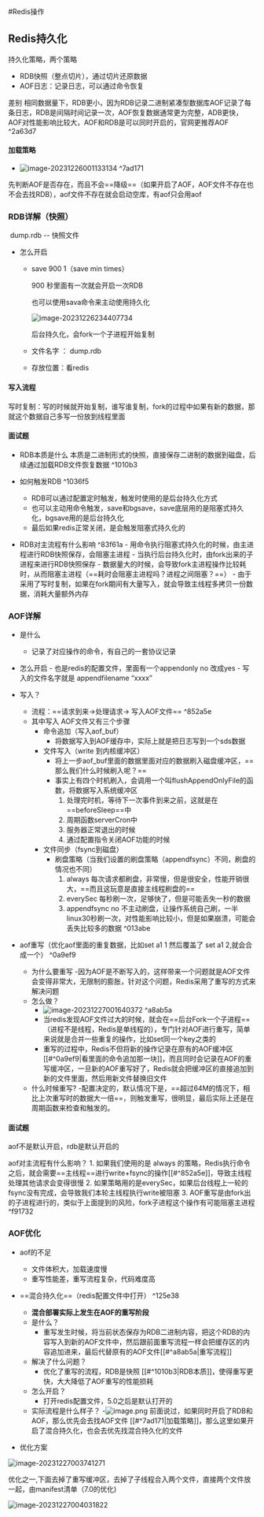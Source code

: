 #Redis操作 
## Redis持久化

持久化策略，两个策略

- RDB快照（整点切片），通过切片还原数据
- AOF日志：记录日志，可以通过命令恢复

差别
	​相同数据量下，RDB更小，因为RDB记录二进制紧凑型数据库
	​AOF记录了每条日志，RDB是间隔时间记录一次，AOF恢复数据通常更为完整，ADB更快，
	AOF对性能影响比较大，AOF和RDB是可以同时开启的，官网更推荐AOF ^2a63d7



#### 加载策略
- ![image-20231226001133134](D:\\study\img\image-20231226001133134.png)
^7ad171


先判断AOF是否存在，而且不会==降级==（如果开启了AOF，AOF文件不存在也不会去找RDB），aof文件不存在就会启动空库，有aof只会用aof

### RDB详解（快照）

​	dump.rdb -- 快照文件



- 怎么开启

  - save 900 1（save min times）

    900 秒里面有一次就会开启一次RDB

    也可以使用sava命令来主动使用持久化

    ![image-20231226234407734](D:\\study\img\image-20231226234407734.png)

    后台持久化，会fork一个子进程开始复制

  - 文件名字 ： dump.rdb

  - 存放位置：看redis

#### 写入流程

​	写时复制：写的时候就开始复制，谁写谁复制，fork的过程中如果有新的数据，那就这个数据自己多写一份放到线程里面



#### 面试题

- RDB本质是什么
	​	本质是二进制形式的快照，直接保存二进制的数据到磁盘，后续通过加载RDB文件恢复数据
 ^1010b3
- 如何触发RDB ^1036f5
	- RDB可以通过配置定时触发，触发时使用的是后台持久化方式
	- 也可以主动用命令触发，save和bgsave，save底层用的是阻塞式持久化，bgsave用的是后台持久化
	- 最后如果redis正常关闭，是会触发阻塞式持久化的

- RDB对主流程有什么影响 ^83f61a
	  - 用命令执行阻塞式持久化的时候，由主进程进行RDB快照保存，会阻塞主进程
	  - 当执行后台持久化时，由fork出来的子进程来进行RDB快照保存
	    - 数据量大的时候，会导致fork主进程操作比较耗时，从而阻塞主进程（==耗时会阻塞主进程吗？进程之间阻塞？==）
	    - 由于采用了写时复制，如果在fork期间有大量写入，就会导致主线程多拷贝一份数据，消耗大量额外内存

### AOF详解

 - 是什么
   	- 记录了对应操作的命令，有自己的一套协议记录


 - 怎么开启
	   	-  也是redis的配置文件，里面有一个appendonly no 改成yes
	   	-  写入的文件名字就是 appendfilename “xxxx”


 - 写入？
   	- 流程：==请求到来->处理请求-> 写入AOF文件== ^852a5e
    - 其中写入 AOF文件又有三个步骤
      	- 命令追加（写入aof_buf）
	      	- 将数据写入到AOF缓存中，实际上就是把日志写到一个sds数据
       	- 文件写入（write 到内核缓冲区）
	       	- 将上一步aof_buf里面的数据里面对应的数据刷入磁盘缓冲区，==那么我们什么时候刷入呢？==
	       	- 事实上有四个时机刷入，会调用一个叫flushAppendOnlyFile的函数，将数据写入系统缓冲区
		       1. 处理完时机，等待下一次事件到来之前，这就是在 ==beforeSleep==中
		       2. 周期函数serverCron中
		       3. 服务器正常退出的时候
		       4. 通过配置指令关闭AOF功能的时候
       	- 文件同步（fsync到磁盘）
          - 刷盘策略（当我们设置的刷盘策略（appendfsync）不同，刷盘的情况也不同）
            1. always 每次请求都刷盘，非常慢，但是很安全，性能开销很大，==而且这玩意是直接主线程刷盘的==
            2. everySec 每秒刷一次，足够快了，但是可能丢失一秒的数据
            3. appendfsync no 不主动刷盘，让操作系统自己刷，一半linux30秒刷一次，对性能影响比较小，但是如果崩溃，可能会丢失比较多的数据 ^013abe


 - aof重写（优化aof里面的重复数据，比如set a1 1 然后覆盖了 set a1 2,就会合成一个） ^0a9ef9
    - 为什么要重写
	    -因为AOF是不断写入的，这样带来一个问题就是AOF文件会变得非常大，无限制的膨胀，针对这个问题，Redis采用了重写的方式来解决问题
	- 怎么做？
      	- ![image-20231227001640372](D:\\study\img\image-20231227001640372.png) ^a8ab5a
		- 当redis发现AOF文件过大的时候，就会在==后台Fork一个子进程==（进程不是线程，Redis是单线程的），专门针对AOF进行重写，简单来说就是合并一些重复的操作，比如set同一个key之类的
		- 重写的过程中，Redis不但将新的操作记录在原有的AOF缓冲区[[#^0a9ef9|看里面的命令追加那一块]]，而且同时会记录在AOF的重写缓冲区，一旦新的AOF重写好了，Redis就会把缓冲区的直接追加到新的文件里面，然后用新文件替换旧文件
	- 什么时候重写?
		-配置决定的，默认情况下是，==超过64M的情况下，相比上次重写时的数据大一倍==，则触发重写，很明显，最后实际上还是在周期函数来检查和触发的。

#### 面试题

​aof不是默认开启，rdb是默认开启的

aof对主流程有什么影响？
	1. 如果我们使用的是 always 的策略，Redis执行命令之后，就会需要==主线程==进行write+fsync的操作[[#^852a5e]]，导致主线程处理其他请求会变得很慢
	2. 如果策略用的是everySec，如果后台线程上一轮的fsync没有完成，会导致我们本轮主线程执行write被阻塞
	3. AOF重写是由fork出的子进程进行的，类似于上面提到的风险，fork子进程这个操作有可能阻塞主进程 ^f91732

### AOF优化

- aof的不足

  - 文件体积大，加载速度慢
  - 重写性能差，重写流程复杂，代码难度高

- ==混合持久化==（redis配置文件中打开） ^125e38
	- **混合部署实际上发生在AOF的重写阶段**
	- 是什么？
		- 重写发生时候，将当前状态保存为RDB二进制内容，把这个RDB的内容写入到新的AOF文件中，然后跟前面重写流程一样会把缓存区的内容追加进来，最后代替原有的AOF文件[[#^a8ab5a|重写流程]]
	- 解决了什么问题？
		- 优化了重写的流程，RDB是快照 [[#^1010b3|RDB本质]]，使得重写更快，大大降低了AOF重写的性能损耗
	- 怎么开启？
		- 打开redis配置文件，5.0之后是默认打开的
	- 实际流程是什么样子？
		-![image.png](https://obsidian-pic-1317906728.cos.ap-nanjing.myqcloud.com/obsidian/20240107194100.png)
		前面说过，如果同时开启了RDB和AOF，那么优先会去找AOF文件  [[#^7ad171|加载策略]]，那么这里如果开启了混合持久化，也会去优先找混合持久化的文件


  

  

- 优化方案

![image-20231227003741271](D:\\study\img\image-20231227003741271.png)

优化之一,下面去掉了重写缓冲区，去掉了子线程合入两个文件，直接两个文件放一起，由manifest清单（7.0的优化)

![image-20231227004031822](D:\\study\img\image-20231227004031822.png)



